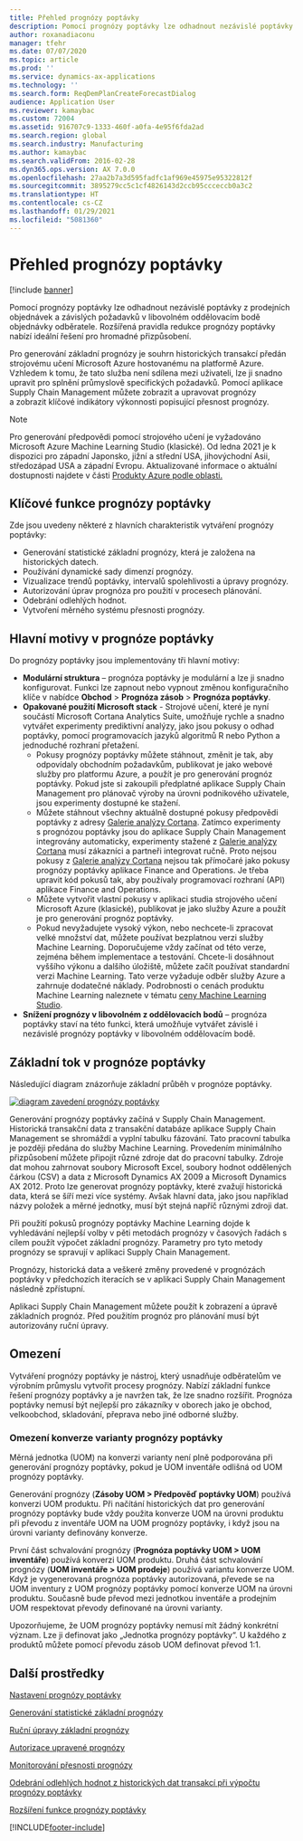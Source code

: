 ```yaml
---
title: Přehled prognózy poptávky
description: Pomocí prognózy poptávky lze odhadnout nezávislé poptávky z prodejních objednávek a závislých požadavků v libovolném oddělovacím bodě objednávky odběratele. Rozšířená pravidla redukce prognózy poptávky nabízí ideální řešení pro hromadné přizpůsobení.
author: roxanadiaconu
manager: tfehr
ms.date: 07/07/2020
ms.topic: article
ms.prod: ''
ms.service: dynamics-ax-applications
ms.technology: ''
ms.search.form: ReqDemPlanCreateForecastDialog
audience: Application User
ms.reviewer: kamaybac
ms.custom: 72004
ms.assetid: 916707c9-1333-460f-a0fa-4e95f6fda2ad
ms.search.region: global
ms.search.industry: Manufacturing
ms.author: kamaybac
ms.search.validFrom: 2016-02-28
ms.dyn365.ops.version: AX 7.0.0
ms.openlocfilehash: 27aa2b7a3d595fadfc1af969e45975e95322812f
ms.sourcegitcommit: 3895279cc5c1cf4826143d2ccb95ccceccb0a3c2
ms.translationtype: HT
ms.contentlocale: cs-CZ
ms.lasthandoff: 01/29/2021
ms.locfileid: "5081360"
---
```

# <a name="demand-forecasting-overview"></a>Přehled prognózy poptávky

[!include [banner](../includes/banner.md)]

Pomocí prognózy poptávky lze odhadnout nezávislé poptávky z prodejních objednávek a závislých požadavků v libovolném oddělovacím bodě objednávky odběratele. Rozšířená pravidla redukce prognózy poptávky nabízí ideální řešení pro hromadné přizpůsobení.

Pro generování základní prognózy je souhrn historických transakcí předán strojovému učení Microsoft Azure hostovanému na platformě Azure. Vzhledem k tomu, že tato služba není sdílena mezi uživateli, lze ji snadno upravit pro splnění průmyslově specifických požadavků. Pomocí aplikace Supply Chain Management můžete zobrazit a upravovat prognózy a zobrazit klíčové indikátory výkonnosti popisující přesnost prognózy.

> [!NOTE]
> Pro generování předpovědi pomocí strojového učení je vyžadováno Microsoft Azure Machine Learning Studio (klasické). Od ledna 2021 je k dispozici pro západní Japonsko, jižní a střední USA, jihovýchodní Asii, středozápad USA a západní Evropu. Aktualizované informace o aktuální dostupnosti najdete v části [Produkty Azure podle oblasti.](https://azure.microsoft.com/global-infrastructure/services/?regions=all&products=machine-learning-studio)

## <a name="key-features-of-demand-forecasting"></a>Klíčové funkce prognózy poptávky

Zde jsou uvedeny některé z hlavních charakteristik vytváření prognózy poptávky:

- Generování statistické základní prognózy, která je založena na historických datech.
- Používání dynamické sady dimenzí prognózy.
- Vizualizace trendů poptávky, intervalů spolehlivosti a úpravy prognózy.
- Autorizování úprav prognóza pro použití v procesech plánování.
- Odebrání odlehlých hodnot.
- Vytvoření měrného systému přesnosti prognózy.

## <a name="major-themes-in-demand-forecasting"></a>Hlavní motivy v prognóze poptávky

Do prognózy poptávky jsou implementovány tři hlavní motivy:

- **Modulární struktura** – prognóza poptávky je modulární a lze ji snadno konfigurovat. Funkci lze zapnout nebo vypnout změnou konfiguračního klíče v nabídce **Obchod** &gt; **Prognóza zásob** &gt; **Prognóza poptávky**.
- **Opakované použití Microsoft stack** - Strojové učení, které je nyní součástí Microsoft Cortana Analytics Suite, umožňuje rychle a snadno vytvářet experimenty prediktivní analýzy, jako jsou pokusy o odhad poptávky, pomocí programovacích jazyků algoritmů R nebo Python a jednoduché rozhraní přetažení.
  - Pokusy prognózy poptávky můžete stáhnout, změnit je tak, aby odpovídaly obchodním požadavkům, publikovat je jako webové služby pro platformu Azure, a použít je pro generování prognóz poptávky. Pokud jste si zakoupili předplatné aplikace Supply Chain Management pro plánovač výroby na úrovni podnikového uživatele, jsou experimenty dostupné ke stažení.
  - Můžete stáhnout všechny aktuálně dostupné pokusy předpovědi poptávky z adresy [Galerie analýzy Cortana](https://gallery.cortanaanalytics.com/). Zatímco experimenty s prognózou poptávky jsou do aplikace Supply Chain Management integrovány automaticky, experimenty stažené z [Galerie analýzy Cortana](https://gallery.cortanaanalytics.com/) musí zákazníci a partneři integrovat ručně. Proto nejsou pokusy z [Galerie analýzy Cortana](https://gallery.cortanaanalytics.com/) nejsou tak přímočaré jako pokusy prognózy poptávky aplikace Finance and Operations. Je třeba upravit kód pokusů tak, aby používaly programovací rozhraní (API) aplikace Finance and Operations.
  - Můžete vytvořit vlastní pokusy v aplikaci studia strojového učení Microsoft Azure (klasické), publikovat je jako služby Azure a použít je pro generování prognóz poptávky.
  - Pokud nevyžadujete vysoký výkon, nebo nechcete-li zpracovat velké množství dat, můžete používat bezplatnou verzi služby Machine Learning. Doporučujeme vždy začínat od této verze, zejména během implementace a testování. Chcete-li dosáhnout vyššího výkonu a dalšího úložiště, můžete začít používat standardní verzi Machine Learning. Tato verze vyžaduje odběr služby Azure a zahrnuje dodatečné náklady. Podrobnosti o cenách produktu Machine Learning naleznete v tématu [ceny Machine Learning Studio](https://aka.ms/machine-learning-price-info).
- **Snížení prognózy v libovolném z oddělovacích bodů** – prognóza poptávky staví na této funkci, která umožňuje vytvářet závislé i nezávislé prognózy poptávky v libovolném oddělovacím bodě.

## <a name="basic-flow-in-demand-forecasting"></a>Základní tok v prognóze poptávky

Následující diagram znázorňuje základní průběh v prognóze poptávky.

[![diagram zavedení prognózy poptávky](./media/demand-forecasting-introduction.png)](./media/demand-forecasting-introduction.png)

Generování prognózy poptávky začíná v Supply Chain Management. Historická transakční data z transakční databáze aplikace Supply Chain Management se shromáždí a vyplní tabulku fázování. Tato pracovní tabulka je později předána do služby Machine Learning. Provedením minimálního přizpůsobení můžete připojit různé zdroje dat do pracovní tabulky. Zdroje dat mohou zahrnovat soubory Microsoft Excel, soubory hodnot oddělených čárkou (CSV) a data z Microsoft Dynamics AX 2009 a Microsoft Dynamics AX 2012. Proto lze generovat prognózy poptávky, které zvažují historická data, která se šíří mezi více systémy. Avšak hlavní data, jako jsou například názvy položek a měrné jednotky, musí být stejná napříč různými zdroji dat.

Při použití pokusů prognózy poptávky Machine Learning dojde k vyhledávání nejlepší volby v pěti metodách prognózy v časových řadách s cílem použít výpočet základní prognózy. Parametry pro tyto metody prognózy se spravují v aplikaci Supply Chain Management.

Prognózy, historická data a veškeré změny provedené v prognózách poptávky v předchozích iteracích se v aplikaci Supply Chain Management následně zpřístupní.

Aplikaci Supply Chain Management můžete použít k zobrazení a úpravě základních prognóz. Před použitím prognóz pro plánování musí být autorizovány ruční úpravy.

## <a name="limitations"></a>Omezení

Vytváření prognózy poptávky je nástroj, který usnadňuje odběratelům ve výrobním průmyslu vytvořit procesy prognózy. Nabízí základní funkce řešení prognózy poptávky a je navržen tak, že lze snadno rozšířit. Prognóza poptávky nemusí být nejlepší pro zákazníky v oborech jako je obchod, velkoobchod, skladování, přeprava nebo jiné odborné služby.

### <a name="demand-forecast-variant-conversion-limitation"></a>Omezení konverze varianty prognózy poptávky

Měrná jednotka (UOM) na konverzi varianty není plně podporována při generování prognózy poptávky, pokud je UOM inventáře odlišná od UOM prognózy poptávky.

Generování prognózy (**Zásoby UOM > Předpověď poptávky UOM**) používá konverzi UOM produktu. Při načítání historických dat pro generování prognózy poptávky bude vždy použita konverze UOM na úrovni produktu při převodu z inventáře UOM na UOM prognózy poptávky, i když jsou na úrovni varianty definovány konverze.

První část schvalování prognózy (**Prognóza poptávky UOM > UOM inventáře**) používá konverzi UOM produktu. Druhá část schvalování prognózy (**UOM inventáře > UOM prodeje**) používá variantu konverze UOM. Když je vygenerovaná prognóza poptávky autorizovaná, převede se na UOM inventury z UOM prognózy poptávky pomocí konverze UOM na úrovni produktu. Současně bude převod mezi jednotkou inventáře a prodejním UOM respektovat převody definované na úrovni varianty.

Upozorňujeme, že UOM prognózy poptávky nemusí mít žádný konkrétní význam. Lze ji definovat jako „Jednotka prognózy poptávky“. U každého z produktů můžete pomocí převodu zásob UOM definovat převod 1:1.

## <a name="additional-resources"></a>Další prostředky

[Nastavení prognózy poptávky](demand-forecasting-setup.md)

[Generování statistické základní prognózy](generate-statistical-baseline-forecast.md)

[Ruční úpravy základní prognózy](manual-adjustments-baseline-forecast.md)

[Autorizace upravené prognózy](authorize-adjusted-forecast.md)

[Monitorování přesnosti prognózy](monitor-forecast-accuracy.md)

[Odebrání odlehlých hodnot z historických dat transakcí při výpočtu prognózy poptávky](remove-historical-outliers-calculating-demand-forecast.md)

[Rozšíření funkce prognózy poptávky](https://www.youtube.com/watch?v=4OIKIXLiNjI&feature=youtu.be)


[!INCLUDE[footer-include](../../includes/footer-banner.md)]